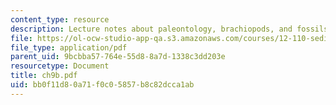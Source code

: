 ```yaml
---
content_type: resource
description: Lecture notes about paleontology, brachiopods, and fossils.
file: https://ol-ocw-studio-app-qa.s3.amazonaws.com/courses/12-110-sedimentary-geology-spring-2007/bb0f11d80a71f0c05857b8c82dcca1ab_ch9b.pdf
file_type: application/pdf
parent_uid: 9bcbba57-764e-55d8-8a7d-1338c3dd203e
resourcetype: Document
title: ch9b.pdf
uid: bb0f11d8-0a71-f0c0-5857-b8c82dcca1ab
---
```

